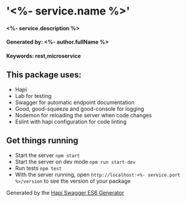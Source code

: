 # '<%- service.name %>'
#### <%- service.description %>
#### Generated by: <%- author.fullName %>
#### Keywords: rest,microservice

## This package uses:

* Hapi
* Lab for testing
* Swagger for automatic endpoint documentation
* Good, good-squeeze and good-console for logging
* Nodemon for reloading the server when code changes
* Eslint with hapi configuration for code linting

## Get things running

* Start the server `npm start`
* Start the server on dev mode `npm run start-dev` 
* Run tests `npm test`
* With the server running, open `http://localhost:<%- service.port %>/version` to see the version of your package



Generated by the [Hapi Swagger ES6 Generator](https://github.com/danielo515/generator-hapi-swagger-es6)
